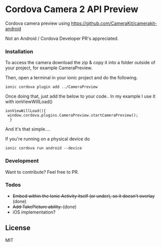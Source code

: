 # Cordova Camera 2 API Preview
Cordova camera preview using  https://github.com/CameraKit/camerakit-android 

Not an Android / Cordova Developer PR's appreciated. 



### Installation
To access the camera download the zip & copy it into a folder outside of your project, for example CameraPreview. 

Then, open a terminal in your ionic project and do the following.

```
ionic cordova plugin add ../CameraPreview

```

Once doing that, just add the below to your code.. In my example I use it with ionViewWillLoad()
```
ionViewWillLoad(){
 window.cordova.plugins.CameraPreview.startCameraPreview();
  }
```

And it's that simple....

If you're running on a physical device do
```
ionic cordova run android --device
```
### Development
Want to contribute? Feel free to PR.

### Todos

 - <strike> Embed within the Ionic Activity itself (or under), so it doesn't overlay </strike>(done)
 - <strike>Add TakePicture ability. </strike>(done)
 - iOS implementation?

License
----

MIT



